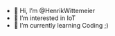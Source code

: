 - 👋 Hi, I’m @HenrikWittemeier
- 👀 I’m interested in IoT
- 🌱 I’m currently learning Coding ;)

<!---
HenrikWittemeier/HenrikWittemeier is a ✨ special ✨ repository because its `README.md` (this file) appears on your GitHub profile.
You can click the Preview link to take a look at your changes.
--->
